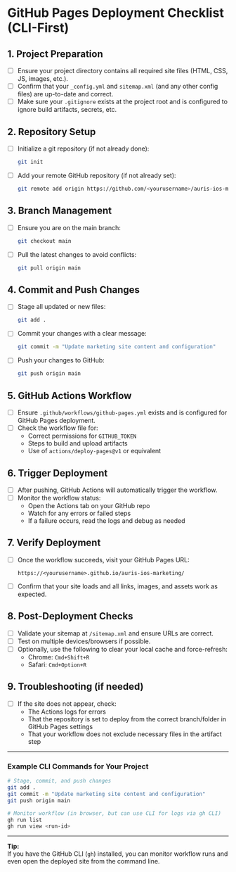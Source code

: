 # GitHub Pages Deployment Checklist (CLI-First)

## 1. Project Preparation
- [ ] Ensure your project directory contains all required site files (HTML, CSS, JS, images, etc.).
- [ ] Confirm that your `_config.yml` and `sitemap.xml` (and any other config files) are up-to-date and correct.
- [ ] Make sure your `.gitignore` exists at the project root and is configured to ignore build artifacts, secrets, etc.

## 2. Repository Setup
- [ ] Initialize a git repository (if not already done):
  ```sh
  git init
  ```
- [ ] Add your remote GitHub repository (if not already set):
  ```sh
  git remote add origin https://github.com/<yourusername>/auris-ios-marketing.git
  ```

## 3. Branch Management
- [ ] Ensure you are on the main branch:
  ```sh
  git checkout main
  ```
- [ ] Pull the latest changes to avoid conflicts:
  ```sh
  git pull origin main
  ```

## 4. Commit and Push Changes
- [ ] Stage all updated or new files:
  ```sh
  git add .
  ```
- [ ] Commit your changes with a clear message:
  ```sh
  git commit -m "Update marketing site content and configuration"
  ```
- [ ] Push your changes to GitHub:
  ```sh
  git push origin main
  ```

## 5. GitHub Actions Workflow
- [ ] Ensure `.github/workflows/github-pages.yml` exists and is configured for GitHub Pages deployment.
- [ ] Check the workflow file for:
  - Correct permissions for `GITHUB_TOKEN`
  - Steps to build and upload artifacts
  - Use of `actions/deploy-pages@v1` or equivalent

## 6. Trigger Deployment
- [ ] After pushing, GitHub Actions will automatically trigger the workflow.
- [ ] Monitor the workflow status:
  - Open the Actions tab on your GitHub repo
  - Watch for any errors or failed steps
  - If a failure occurs, read the logs and debug as needed

## 7. Verify Deployment
- [ ] Once the workflow succeeds, visit your GitHub Pages URL:
  ```
  https://<yourusername>.github.io/auris-ios-marketing/
  ```
- [ ] Confirm that your site loads and all links, images, and assets work as expected.

## 8. Post-Deployment Checks
- [ ] Validate your sitemap at `/sitemap.xml` and ensure URLs are correct.
- [ ] Test on multiple devices/browsers if possible.
- [ ] Optionally, use the following to clear your local cache and force-refresh:
  - Chrome: `Cmd+Shift+R`
  - Safari: `Cmd+Option+R`

## 9. Troubleshooting (if needed)
- [ ] If the site does not appear, check:
  - The Actions logs for errors
  - That the repository is set to deploy from the correct branch/folder in GitHub Pages settings
  - That your workflow does not exclude necessary files in the artifact step

---

### Example CLI Commands for Your Project

```sh
# Stage, commit, and push changes
git add .
git commit -m "Update marketing site content and configuration"
git push origin main

# Monitor workflow (in browser, but can use CLI for logs via gh CLI)
gh run list
gh run view <run-id>
```

---

**Tip:**  
If you have the GitHub CLI (`gh`) installed, you can monitor workflow runs and even open the deployed site from the command line.
